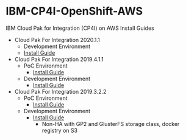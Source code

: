# IBM-CP4I-OpenShift-AWS

IBM Cloud Pak for Integration (CP4I) on AWS Install Guides

- Cloud Pak For Integration 2020.1.1
	- Development Environment
    - [Install Guide](./2020.1.1%20Development%20Environment/README.md)
- Cloud Pak For Integration 2019.4.1.1
  - PoC Environment
    - [Install Guide](./2019.4.1%20PoC%20Environment/README.md)
  - Development Environment
    - [Install Guide](./2019.4.1%20Development%20Environment/README.md)
- Cloud Pak For Integration 2019.3.2.2
  - PoC Environment
    - [Install Guide](./2019.3.2%20PoC%20Environment/README.md)
  - Development Environment
    - [Install Guide](./2019.3.2%20Development%20Environment/README.md)
      - Non-HA with GP2 and GlusterFS storage class, docker registry on S3
